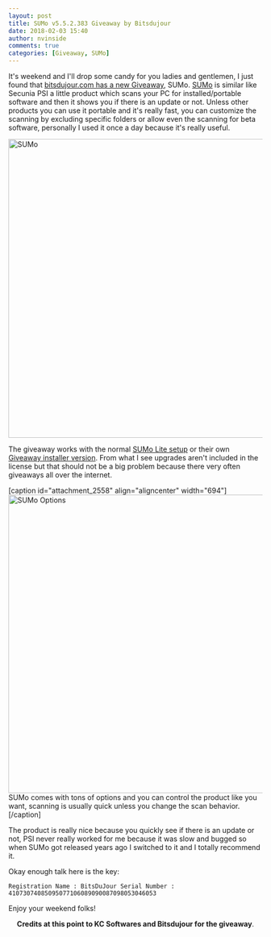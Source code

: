 ```yaml
---
layout: post
title: SUMo v5.5.2.383 Giveaway by Bitsdujour
date: 2018-02-03 15:40
author: nvinside
comments: true
categories: [Giveaway, SUMo]
---
```

It's weekend and I'll drop some candy for you ladies and gentlemen, I just found that <a href="http://www.bitsdujour.com/software/sumo/in=todays-deals-home" target="_blank" rel="noopener">bitsdujour.com has a new Giveaway</a>, SUMo. <a href="https://www.kcsoftwares.com/" target="_blank" rel="noopener">SUMo</a> is similar like Secunia PSI a little product which scans your PC for installed/portable software and then it shows you if there is an update or not. Unless other products you can use it portable and it's really fast, you can customize the scanning by excluding specific folders or allow even the scanning for beta software, personally I used it once a day because it's really useful.

<img class="alignnone size-full wp-image-2557" src="https://chefkochblog.files.wordpress.com/2018/02/sumo.png" alt="SUMo" width="696" height="593" />

<!--more-->

The giveaway works with the normal <a href="https://www.kcsoftwares.com/?sumo" target="_blank" rel="noopener">SUMo Lite setup</a> or their own <a href="http://download.bitsdujour.com/bdj/downloads/2018/sumo_lite-January2018.exe" target="_blank" rel="noopener">Giveaway installer version</a>. From what I see upgrades aren't included in the license but that should not be a big problem because there very often giveaways all over the internet.

[caption id="attachment_2558" align="aligncenter" width="694"]<img class=" size-full wp-image-2558 aligncenter" src="https://chefkochblog.files.wordpress.com/2018/02/sumo-options.png" alt="SUMo Options" width="694" height="592" /> SUMo comes with tons of options and you can control the product like you want, scanning is usually quick unless you change the scan behavior.[/caption]

The product is really nice because you quickly see if there is an update or not, PSI never really worked for me because it was slow and bugged so when SUMo got released years ago I switched to it and I totally recommend it.

Okay enough talk here is the key:

<code>Registration Name : BitsDuJour
Serial Number : 41073074085095077106089090087098053046053</code>

Enjoy your weekend folks!

<p style="text-align:center;"><strong>Credits at this point to KC Softwares and </strong><strong>Bitsdujour for the giveaway</strong>.</p>
